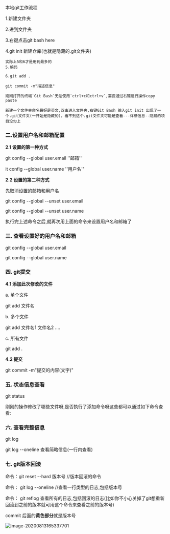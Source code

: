 本地git工作流程

1.新建文件夹

2.进到文件夹

3.右键点击git bash here 

4.git init 新建仓库(也就是隐藏的.git文件夹)

```
实际上5和6才是用到最多的
5.编码

6.git add .

git commit -m"描述信息"
```



```
刚刚打开的终端`Git Bash`无法使用`ctrl+c和ctrl+v`,需要通过右键进行操作copy paste
```

```
新建一个文件夹命名最好是英文,双击进入文件夹,右键Git Bash 输入git init 出现了一个.git文件夹(一开始是隐藏的)，看不到这个.git文件夹可能是查看---详细信息--隐藏的项目没勾上
```



### 二.设置用户名和邮箱配置

**2.1  设置的第一种方式**

git  config --global user.email ''邮箱''

it config --global user.name ''用户名'' 

**2.2  设置的第二种方式**

先取消设置的邮箱和用户名

git config --global --unset user.email

git config --global --unset user.name

执行完上述命令之后,就再次用上面的命令来设置用户名和邮箱了

### 三.  查看设置好的用户名和邮箱

git  config --global user.email

git config --global user.name

### 四.  git提交

**4.1 添加此次修改的文件**

a.  单个文件

git add 文件名

b.  多个文件

git add 文件名1 文件名2 ....

c.  所有文件

git add .

**4.2 提交**  

git commit -m"提交的内容(文字)"

### 五.  状态信息查看

git status 

刚刚的操作修改了哪些文件呀,是否执行了添加命令呀这些都可以通过如下命令查看:



### 六.  查看完整信息

git log

git log --oneline 查看简略信息(一行内查看)

### 七. git版本回滚

命令：git  reset  --hard 版本号   //版本回滚的命令

命令： git  log --oneline   //查看一行类型的日志,包括版本号

命令： git reflog 查看所有的日志,包括回滚的日志(比如你不小心关掉了git想重新回滚到之前的版本就可用这个命令来查看之前的版本号)

commit 后面的**黄色部分**就是版本号

![image-20200813165337701](C:\Users\hubia\AppData\Roaming\Typora\typora-user-images\image-20200813165337701.png)